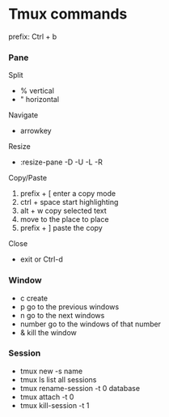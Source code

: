 # Tmux commands
prefix: Ctrl + b

### Pane 
Split
* % vertical
* " horizontal

Navigate
* arrowkey

Resize
* :resize-pane -D -U -L -R

Copy/Paste
1. prefix + [  enter a copy mode
1. ctrl + space  start highlighting
1. alt + w  copy selected text
1. move to the place to place
1. prefix + ]  paste the copy

Close 
* exit or Ctrl-d

### Window
* c create
* p go to the previous windows
* n go to the next windows
* number go to the windows of that number
* & kill the window

### Session
* tmux new -s name 
* tmux ls  list all sessions 
* tmux rename-session -t 0 database 
* tmux attach -t 0 
* tmux kill-session -t 1 
